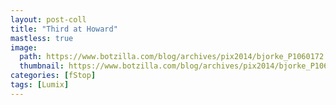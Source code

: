 ```yaml
---
layout: post-coll
title: "Third at Howard"
mastless: true
image:
  path: https://www.botzilla.com/blog/archives/pix2014/bjorke_P1060172.jpg
  thumbnail: https://www.botzilla.com/blog/archives/pix2014/bjorke_P1060172.jpg
categories: [fStop]
tags: [Lumix]
---
```



